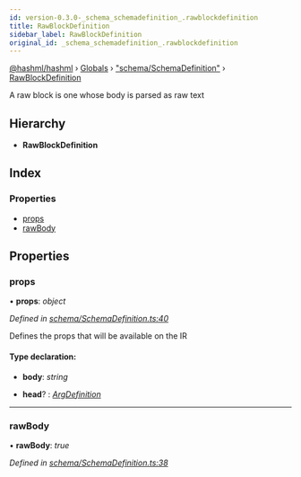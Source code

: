 ```yaml
---
id: version-0.3.0-_schema_schemadefinition_.rawblockdefinition
title: RawBlockDefinition
sidebar_label: RawBlockDefinition
original_id: _schema_schemadefinition_.rawblockdefinition
---
```


[@hashml/hashml](../index.md) › [Globals](../globals.md) › ["schema/SchemaDefinition"](../modules/_schema_schemadefinition_.md) › [RawBlockDefinition](_schema_schemadefinition_.rawblockdefinition.md)

A raw block is one whose body is parsed as raw text

## Hierarchy

* **RawBlockDefinition**

## Index

### Properties

* [props](_schema_schemadefinition_.rawblockdefinition.md#props)
* [rawBody](_schema_schemadefinition_.rawblockdefinition.md#rawbody)

## Properties

###  props

• **props**: *object*

*Defined in [schema/SchemaDefinition.ts:40](https://github.com/hashml/hashml/blob/6983021/src/schema/SchemaDefinition.ts#L40)*

Defines the props that will be available on the IR

#### Type declaration:

* **body**: *string*

* **head**? : *[ArgDefinition](../modules/_schema_schemadefinition_.md#argdefinition)*

___

###  rawBody

• **rawBody**: *true*

*Defined in [schema/SchemaDefinition.ts:38](https://github.com/hashml/hashml/blob/6983021/src/schema/SchemaDefinition.ts#L38)*
